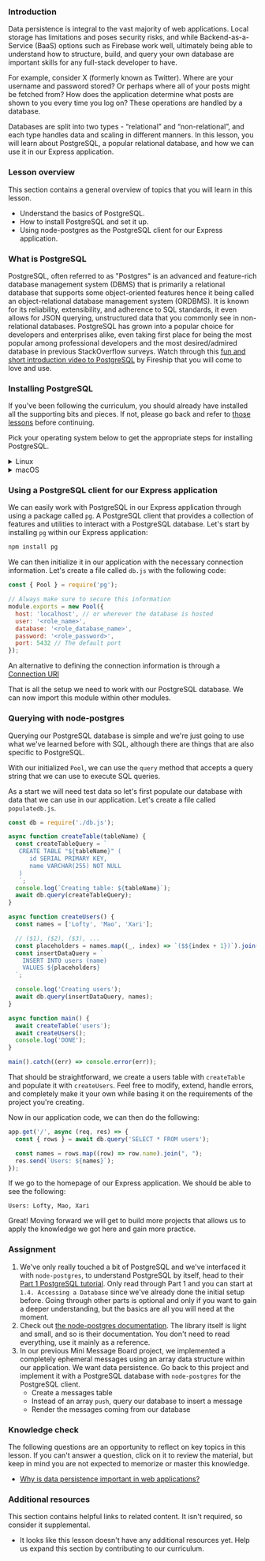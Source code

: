 <!-- TODO: Revisit lesson/heading structure to remove need to disable rules -->
<!-- markdownlint-disable MD024 TOP004 -->

### Introduction

Data persistence is integral to the vast majority of web applications. Local storage has limitations and poses security risks, and while Backend-as-a-Service (BaaS) options such as Firebase work well, ultimately being able to understand how to structure, build, and query your own database are important skills for any full-stack developer to have.

For example, consider X (formerly known as Twitter). Where are your username and password stored? Or perhaps where all of your posts might be fetched from? How does the application determine what posts are shown to you every time you log on? These operations are handled by a database.

Databases are split into two types - “relational” and “non-relational”, and each type handles data and scaling in different manners. In this lesson, you will learn about PostgreSQL, a popular relational database, and how we can use it in our Express application.

### Lesson overview

This section contains a general overview of topics that you will learn in this lesson.

- Understand the basics of PostgreSQL.
- How to install PostgreSQL and set it up.
- Using node-postgres as the PostgreSQL client for our Express application.

### What is PostgreSQL

PostgreSQL, often referred to as "Postgres" is an advanced and feature-rich database management system (DBMS) that is primarily a relational database that supports some object-oriented features hence it being called an object-relational database management system (ORDBMS). It is known for its reliability, extensibility, and adherence to SQL standards, it even allows for JSON querying, unstructured data that you commonly see in non-relational databases. PostgreSQL has grown into a popular choice for developers and enterprises alike, even taking first place for being the most popular among professional developers and the most desired/admired database in previous StackOverflow surveys. Watch through this [fun and short introduction video to PostgreSQL](https://www.youtube.com/watch?v=n2Fluyr3lbc) by Fireship that you will come to love and use.

### Installing PostgreSQL

If you've been following the curriculum, you should already have installed all the supporting bits and pieces. If not, please go back and refer to [those lessons](https://www.theodinproject.com/guides/installations) before continuing.

Pick your operating system below to get the appropriate steps for installing PostgreSQL.

<details markdown="block">

<summary class="dropDown-header">Linux</summary>

### Step 1: Make sure the system is up to date

Before installing PostgreSQL, it's a good idea to make sure the operating system is up to date. To update our system, run this command:

```bash
sudo apt update && sudo apt upgrade
```

### Step 2: Install the PostgreSQL packages

After our system is up to date, we will install the packages for PostgreSQL.

```bash
sudo apt install postgresql postgresql-contrib libpq-dev
```

After installation is complete, let's start the server using this command:

```bash
sudo systemctl start postgresql.service
```

<div class="lesson-note lesson-note--warning" markdown="1">

#### Systemctl and WSL2

Systemctl is not supported on WSL2, and the above command won't work. Instead, run the following command:

```bash
sudo service postgresql start
```

</div>

Got an error, or don't see an active service? Come visit the [Discord](https://discord.gg/V75WSQG) for some help!

If `postgresql` is active, you can press `Q` to quit the status screen and move on to the next step.

### Step 3: Setting up PostgreSQL

PostgreSQL is now running, but we have to configure it in order to be able to use it with our local Rails applications.

#### 3.1 PostgreSQL roles

PostgreSQL authenticates via roles. A role is like a user, which is how we interact with the service. The default PostgreSQL installation has set up a `postgres` role that we can use. This is great, but that would mean having to switch to that role every time we wanted to do something with the database server.

Instead, we will set up our own role to avoid switching to the `postgres` role all the time.

#### 3.2 Creating a new role

We will be creating a new role with the same name as our Linux username. If you're not sure of your Linux username, you can run the command `whoami` in your terminal to get it. Once you have that information ready, let's create a role in PostgreSQL. The command to do so is:

```bash
sudo -i -u postgres createuser --interactive
```

Remember that we want the role name to be the same as our Linux user name and be sure to make that new role a superuser. Setting up a role like this means we can leverage "peer authentication" making using the local database very easy.

#### 3.3 Creating the role database

One other important step in setting up PostgreSQL is that each role must have its own database of the same name. Without it, the role we just created will not be able to log in or interact with PostgreSQL.

You can try to run `psql` now, but you will get an error that the database does not exist. Not to worry, let's create one to resolve fix this:

<div class="lesson-note" markdown="1">

If your username has any capital letters, you must surround it in quotes when running the below command.

</div>

```bash
sudo -i -u postgres createdb <linux_username>
```

Now our role is fully set up: we've got `<role_name>` and that role has a database.

#### 3.4 Securing our new role

One important thing that we have to do is to set up a password for our new role so that the data is protected. Now that our role is set up, we can actually use it to administer PostgreSQL. All you have to do is enter this command to get into the PostgreSQL prompt:

```bash
psql
```

You should see the PostgreSQL prompt come up with the new role we just created, like so:

```sql
role_name=#
```

If you don't see a similar prompt, then reach out on [Discord](https://discord.gg/V75WSQG) for some help. If you **do** see a similar prompt, then we can create a password for the role like so:

```sql
\password <role_name>
```

You'll be prompted to enter a password and to verify it. Once you are done, the prompt will return to normal. Now, we will configure the permissions for our new role:

```sql
grant all privileges on database <role_database_name> to <role_name>;
```

Remember that you should change the `<role_database_name>` and `<role_name>` (they should be both the same)! If you see `GRANT` in response to the command, then you can type `\q` to exit the prompt.

#### 3.5 Saving access information in the environment

After finishing our configuration, the last step is save it into the environment to access later.

In order to save our password to the environment, we can run this command:

```bash
echo 'export DATABASE_PASSWORD="<role_password>"' >> ~/.bashrc
```

Note here the name we've chosen for our environment variable: `DATABASE_PASSWORD`. Also, remember to update `<role_password>` in the command to what was set above!

Now, this variable lives in our environment for us to use. As the variable is new, we'll want to reload the environment so that we can access it. To reload the environment, you can close and re-open your terminal.

Once that's done, we can move to testing it out!

</details>

<details markdown="block">

<summary class="dropDown-header">macOS</summary>

### Step 1: Make sure the system is up to date

Before running commands with homebrew, you'll want to make sure things are up to date. Run the following commands one by one:

```bash
brew update
brew upgrade
```

If your terminal doesn't recognize `brew`, then you'll need to go and install homebrew. You can find it and other installs in the [installation appendix](https://www.theodinproject.com/guides/installations).

### Step 2: Install the PostgreSQL packages

Now that we've ensured our packages are up to date, we will use brew to install PostgreSQL.

```bash
brew install postgresql@14
```

After installation is complete, let's start the server using this command:

```bash
brew services start postgresql@14
```

If you are unsure about whether `postgresql` is active, it's possible to check with this command:

```bash
brew services info postgresql@14
```

Got an error, or don't see an active service? Come visit the [Discord](https://discord.gg/V75WSQG) for some help!

If the `postgresql` service is active, move on to the next step.

### Step 3: Setting up PostgreSQL

PostgreSQL is now running, but we have to configure it in order to be able to use it with our local Rails applications.

#### 3.1 PostgreSQL roles

PostgreSQL authenticates via roles. A role is like a user, and by default, the install on MacOS should have a role set up with your MacOS username. If you're not sure of your username, you can run the command `whoami` in your terminal to get it. To verify that you have a role in PostgreSQL matching your username, enter the following command:

```bash
psql postgres
```

And you should see a prompt like this

```sql
psql (14.x (Homebrew))
Type "help" for help.

postgres=#
```

Input `\du`, hit Return, and check that your MacOS username is the listed role name.

#### 3.2 Creating the role database

One other important step in setting up PostgreSQL is that each role must have its own database of the same name. We need this to login as the role matching our username. While still in the PostgreSQL session prompt, type the following command to create the new database. Make sure you include the semicolon.

<div class="lesson-note" markdown="1">

If your username has any capital letters, you must surround it in quotes when running the below command.

</div>

```sql
CREATE DATABASE <username>;
```

Now our role is fully set up: we've got `<role_name>` and that role has a database. Enter the command `\q` to exit the interactive terminal for `postgres`.

#### 3.3 Securing Our new role

One important thing we have to do is set up a password for our new role to protect the data. Now that we have our role, we can use it to administer PostgreSQL. All you have to do is enter this command to get into the PostgreSQL prompt for the database matching your user:

```bash
psql
```

You should now see the PostgreSQL prompt come up like this:

```sql
role_name=#
```

If you don't see a similar prompt, then reach out on [Discord](https://discord.gg/V75WSQG) for some help. If you **do** see a similar prompt, then we can create a password for the role like so:

```sql
\password <role_name>
```

You'll be prompted to enter a password and to verify it. Once you are done, the prompt will return to normal. Now, we will configure the permissions for our new role:

```sql
grant all privileges on database <role_database_name> to <role_name>;
```

Remember that you should change the `<role_database_name>` and `<role_name>` (they should both the same)! If you see `GRANT` in response to the command, then you can type `\q` to exit the prompt.

#### 3.4 Saving access information in the environment

After finishing our configuration, the last step is save it into the environment to access later.

In order to save our password to the environment, we can run this command:

```bash
echo 'export DATABASE_PASSWORD="<role_password>"' >> ~/.zshrc
```

Note here the name we've chosen for our environment variable: `DATABASE_PASSWORD`. Also, remember to update `<role_password>` in the command to what was set above!

Now, this variable lives in our environment for us to use. As the variable is new, we'll want to reload the environment so that we can access it. To reload the environment, you can close and re-open your terminal.

Once that's done, we can move to testing it out!

</details>

### Using a PostgreSQL client for our Express application

We can easily work with PostgreSQL in our Express application through using a package called `pg`. A PostgreSQL client that provides a collection of features and utilities to interact with a PostgreSQL database. Let's start by installing `pg` within our Express application:

```bash
npm install pg
```

We can then initialize it in our application with the necessary connection information. Let's create a file called `db.js` with the following code:

```javascript
const { Pool } = require('pg');

// Always make sure to secure this information
module.exports = new Pool({
  host: 'localhost', // or wherever the database is hosted
  user: '<role_name>',
  database: '<role_database_name>',
  password: '<role_password>',
  port: 5432 // The default port
});
```

An alternative to defining the connection information is through a [Connection URI](https://node-postgres.com/features/connecting#connection-uri)

That is all the setup we need to work with our PostgreSQL database. We can now import this module within other modules.

### Querying with node-postgres

Querying our PostgreSQL database is simple and we're just going to use what we've learned before with SQL, although there are things that are also specific to PostgreSQL.

With our initialized `Pool`, we can use the `query` method that accepts a query string that we can use to execute SQL queries.

As a start we will need test data so let's first populate our database with data that we can use in our application. Let's create a file called `populatedb.js`.

```javascript
const db = require('./db.js');

async function createTable(tableName) {
  const createTableQuery = `
   CREATE TABLE "${tableName}" (
      id SERIAL PRIMARY KEY,
      name VARCHAR(255) NOT NULL
   )
   `;
  console.log(`Creating table: ${tableName}`);
  await db.query(createTableQuery);
}

async function createUsers() {
  const names = ['Lofty', 'Mao', 'Xari'];

  // ($1), ($2), ($3), ...
  const placeholders = names.map((_, index) => `($${index + 1})`).join(', ');
  const insertDataQuery = `
    INSERT INTO users (name)
    VALUES ${placeholders}
  `;

  console.log('Creating users');
  await db.query(insertDataQuery, names);
}

async function main() {
  await createTable('users');
  await createUsers();
  console.log('DONE');
}

main().catch((err) => console.error(err));
```

That should be straightforward, we create a users table with `createTable` and populate it with `createUsers`. Feel free to modify, extend, handle errors, and completely make it your own while basing it on the requirements of the project you're creating.

Now in our application code, we can then do the following:

```javascript
app.get('/', async (req, res) => {
  const { rows } = await db.query('SELECT * FROM users');

  const names = rows.map((row) => row.name).join(", ");
  res.send(`Users: ${names}`);
});
```

If we go to the homepage of our Express application. We should be able to see the following:

```text
Users: Lofty, Mao, Xari
```

Great! Moving forward we will get to build more projects that allows us to apply the knowledge we got here and gain more practice.

### Assignment

<div class="lesson-content__panel" markdown="1">

1. We've only really touched a bit of PostgreSQL and we've interfaced it with `node-postgres`, to understand PostgreSQL by itself, head to their [Part 1 PostgreSQL tutorial](https://www.postgresql.org/docs/current/tutorial.html). Only read through Part 1 and you can start at `1.4. Accessing a Database` since we've already done the initial setup before. Going through other parts is optional and only if you want to gain a deeper understanding, but the basics are all you will need at the moment.
1. Check out [the node-postgres documentation](https://node-postgres.com/). The library itself is light and small, and so is their documentation. You don't need to read everything, use it mainly as a reference.
1. In our previous Mini Message Board project, we implemented a completely ephemeral messages using an array data structure within our application. We want data persistence. Go back to this project and implement it with a PostgreSQL database with `node-postgres` for the PostgreSQL client.
   - Create a messages table
   - Instead of an array `push`, query our database to insert a message
   - Render the messages coming from our database

</div>

### Knowledge check

The following questions are an opportunity to reflect on key topics in this lesson. If you can't answer a question, click on it to review the material, but keep in mind you are not expected to memorize or master this knowledge.

- [Why is data persistence important in web applications?](#introduction)

### Additional resources

This section contains helpful links to related content. It isn't required, so consider it supplemental.

- It looks like this lesson doesn't have any additional resources yet. Help us expand this section by contributing to our curriculum.
